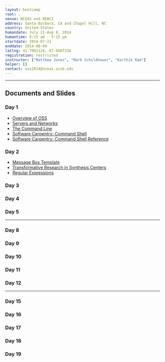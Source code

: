 ```yaml
---
layout: bootcamp
root: .
venue: NCEAS and RENCI
address: Santa Barbara, CA and Chapel Hill, NC
country: United-States
humandate: July 21-Aug 8, 2014
humantime: 8:15 am - 5:15 pm
startdate: 2014-07-21
enddate: 2014-08-09
latlng: 41.7901128,-87.6007318
registration: restricted
instructor: ["Matthew Jones", "Mark Schildhauer", "Karthik Ram"]
helper: []
contact: oss2014@nceas.ucsb.edu
---
```

<!--
    Edit the values in the parameter block above to be appropriate for your bootcamp.
    Please use three-letter month names for the 'humandate' field.
-->

<hr/>

<!--
    Edit this block to show the agenda for your bootcamp.
-->
<h2>Documents and Slides</h2>

<div class="row-fluid">
  <div class="span6">
    <h3>Day 1</h3>
    <ul>
        <li><a href="day-01/20140721-jones-oss-intro.pptx">Overview of OSS</a></li>
        <li><a href="day-01/servers-and-networks.html">Servers and Networks</a></li>
        <li><a href="day-01/command-line.html">The Command Line</a></li>
        <li><a href="http://software-carpentry.org/v5/novice/shell/">Software Carpentry: Command Shell</a></li>
        <li><a href="http://software-carpentry.org/v5/novice/ref/01-shell.html">Software Carpentry: Command Shell Reference</a></li>
    </ul>
  </div>
  <div class="span6">
    <h3>Day 2</h3>
    <ul>
        <li><a href="day-02/COMPASSMessageBoxBlank.docx">Message Box Template</a></li>
        <li><a href="day-02/parker-oss2014-transform-synthesis.ppt">Transformative Research in Synthesis Centers</a></li>
        <li><a href="day-02/regular-expressions.html">Regular Expressions</a></li>
    </ul>
  </div>
</div>
<div class="row-fluid">
  <div class="span6">
    <h3>Day 3</h3>
    <ul>
    </ul>
  </div>
  <div class="span6">
    <h3>Day 4</h3>
    <ul>
    </ul>
  </div>
</div>
<div class="row-fluid">
  <div class="span6">
    <h3>Day 5</h3>
    <ul>
    </ul>
  </div>
</div>
<hr/>

<div class="row-fluid">
  <div class="span6">
    <h3>Day 8</h3>
    <ul>
    </ul>
  </div>
  <div class="span6">
    <h3>Day 9</h3>
    <ul>
    </ul>
  </div>
</div>
<div class="row-fluid">
  <div class="span6">
    <h3>Day 10</h3>
    <ul>
    </ul>
  </div>
  <div class="span6">
    <h3>Day 11</h3>
    <ul>
    </ul>
  </div>
</div>
<div class="row-fluid">
  <div class="span6">
    <h3>Day 12</h3>
    <ul>
    </ul>
  </div>
</div>
<hr/>

<div class="row-fluid">
  <div class="span6">
    <h3>Day 15</h3>
    <ul>
    </ul>
  </div>
  <div class="span6">
    <h3>Day 16</h3>
    <ul>
    </ul>
  </div>
</div>
<div class="row-fluid">
  <div class="span6">
    <h3>Day 17</h3>
    <ul>
    </ul>
  </div>
  <div class="span6">
    <h3>Day 18</h3>
    <ul>
    </ul>
  </div>
</div>
<div class="row-fluid">
  <div class="span6">
    <h3>Day 19</h3>
    <ul>
    </ul>
  </div>
</div>

